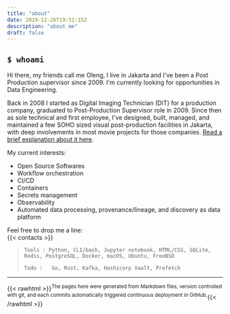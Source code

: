 ```yaml
---
title: "about"
date: 2019-12-26T19:52:15Z
description: "about me"
draft: false
---
```


## `$ whoami`    
Hi there, my friends call me Oleng, I live in Jakarta and I've been a Post Production supervisor since 2009. I'm currently looking for opportunities in Data Engineering.    

Back in 2008 I started as Digital Imaging Technician (DIT) for a production company, graduated to Post-Production Supervisor role in 2009. 
Since then as sole technical and first employee, I've designed, built, managed, and maintained a few SOHO sized visual post-production facilities in Jakarta, with deep involvements in most movie projects for those companies.
[Read a brief explanation about it here](/2019/12/26/post-production-facility-considerations).      

My current interests:       
- Open Source Softwares 
- Workflow orchestration 
- CI/CD 
- Containers
- Secrets management
- Observability
- Automated data processing, provenance/lineage, and discovery as data platform


Feel free to drop me a line:        
{{< contacts >}}


> ```Tools : Python, CLI/bash, Jupyter notebook, HTML/CSS, SQLite, Redis, PostgreSQL, Docker, macOS, Ubuntu, FreeBSD```      
>          
> ```Todo :   Go, Rust, Kafka, Hashicorp Vault, Prefetch```  

-----

{{< rawhtml >}}<sup>The pages here were generated from Markdown files, version controlled with git, and each commits automatically triggered continuous deployment in GitHub.</sup>{{< /rawhtml >}}
